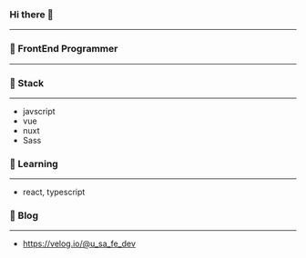 ### Hi there 👋

---
### 💬 FrontEnd Programmer
---
### 🔭 Stack
---
  * javscript           
  * vue         
  * nuxt    
  * Sass                  
  
### 🌱 Learning
---
  * react, typescript
  
  
### 💬 Blog
---
  * https://velog.io/@u_sa_fe_dev

